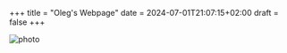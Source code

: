 +++
title = "Oleg's Webpage"
date = 2024-07-01T21:07:15+02:00
draft = false
+++

![photo](/images/photo.jpg 'My photo')

